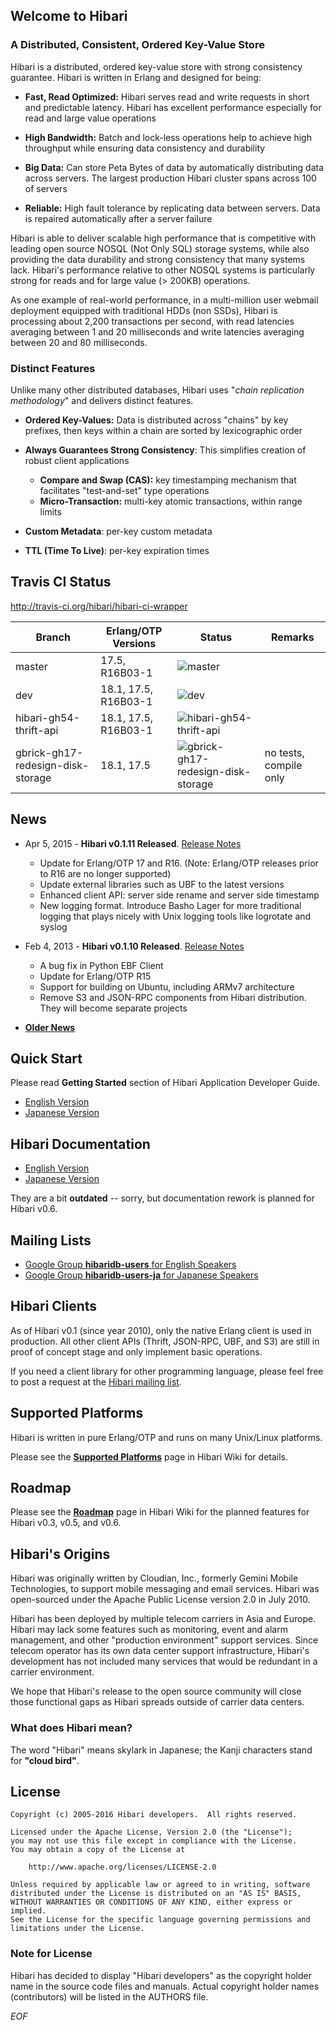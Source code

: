 ## Welcome to Hibari

### A Distributed, Consistent, Ordered Key-Value Store

Hibari is a distributed, ordered key-value store with strong
consistency guarantee. Hibari is written in Erlang and designed for
being:

- **Fast, Read Optimized:** Hibari serves read and write requests in
  short and predictable latency. Hibari has excellent performance
  especially for read and large value operations

- **High Bandwidth:** Batch and lock-less operations help to achieve
  high throughput while ensuring data consistency and durability

- **Big Data:** Can store Peta Bytes of data by automatically
  distributing data across servers. The largest production Hibari
  cluster spans across 100 of servers

- **Reliable:** High fault tolerance by replicating data between
  servers. Data is repaired automatically after a server failure

Hibari is able to deliver scalable high performance that is
competitive with leading open source NOSQL (Not Only SQL) storage
systems, while also providing the data durability and strong
consistency that many systems lack. Hibari's performance relative to
other NOSQL systems is particularly strong for reads and for large
value (> 200KB) operations.

As one example of real-world performance, in a multi-million user
webmail deployment equipped with traditional HDDs (non SSDs), Hibari
is processing about 2,200 transactions per second, with read latencies
averaging between 1 and 20 milliseconds and write latencies averaging
between 20 and 80 milliseconds.


### Distinct Features

Unlike many other distributed databases, Hibari uses "*chain
replication methodology*" and delivers distinct features.

- **Ordered Key-Values:** Data is distributed across "chains" by key
  prefixes, then keys within a chain are sorted by lexicographic order

- **Always Guarantees Strong Consistency**: This simplifies creation
  of robust client applications

  * **Compare and Swap (CAS):** key timestamping mechanism that
    facilitates "test-and-set" type operations
  * **Micro-Transaction:** multi-key atomic transactions, within
    range limits

- **Custom Metadata**: per-key custom metadata
- **TTL (Time To Live)**: per-key expiration times


## Travis CI Status

http://travis-ci.org/hibari/hibari-ci-wrapper

Branch                            | Erlang/OTP Versions  | Status                              | Remarks
--------------------------------- | -------------------- | ----------------------------------- | ------------
master                            | 17.5, R16B03-1       | ![master](https://travis-ci.org/hibari/hibari-ci-wrapper.svg?branch=master) |
dev                               | 18.1, 17.5, R16B03-1 | ![dev](https://travis-ci.org/hibari/hibari-ci-wrapper.svg?branch=dev) |
hibari-gh54-thrift-api            | 18.1, 17.5, R16B03-1 | ![hibari-gh54-thrift-api](https://travis-ci.org/hibari/hibari-ci-wrapper.svg?branch=hibari-gh54-thrift-api)|
gbrick-gh17-redesign-disk-storage | 18.1, 17.5           | ![gbrick-gh17-redesign-disk-storage](https://travis-ci.org/hibari/hibari-ci-wrapper.svg?branch=gbrick-gh17-redesign-disk-storage) | no tests, compile only


## News

- Apr 5, 2015 - **Hibari v0.1.11 Released**. [Release Notes](https://github.com/hibari/hibari/blob/master/relnotes/v0.1.11.txt)
  * Update for Erlang/OTP 17 and R16. (Note: Erlang/OTP releases prior
    to R16 are no longer supported)
  * Update external libraries such as UBF to the latest versions
  * Enhanced client API: server side rename and server side timestamp
  * New logging format. Introduce Basho Lager for more traditional
    logging that plays nicely with Unix logging tools like logrotate and
    syslog

- Feb 4, 2013 - **Hibari v0.1.10 Released**. [Release Notes](https://github.com/hibari/hibari/blob/master/relnotes/v0.1.10.txt)
  * A bug fix in Python EBF Client
  * Update for Erlang/OTP R15
  * Support for building on Ubuntu, including ARMv7 architecture
  * Remove S3 and JSON-RPC components from Hibari distribution. They
    will become separate projects

- [**Older News**](https://github.com/hibari/hibari/wiki/Hot-News)


## Quick Start

Please read **Getting Started** section of Hibari Application
Developer Guide.

- [English Version](http://hibari.github.com/hibari-doc/hibari-app-developer-guide.en.html#getting-started)
- [Japanese Version](http://hibari.github.com/hibari-doc/hibari-app-developer-guide.ja.html#getting-started)


## Hibari Documentation

- [English Version](http://hibari.github.com/hibari-doc/)
- [Japanese Version](http://hibari.github.com/hibari-doc/)

They are a bit **outdated** -- sorry, but documentation rework is
planned for Hibari v0.6.


## Mailing Lists

- [Google Group **hibaridb-users** for English Speakers](http://groups.google.com/forum/#!forum/hibaridb-users)
- [Google Group **hibaridb-users-ja** for Japanese Speakers](http://groups.google.com/forum/#!forum/hibaridb-users-ja)


## Hibari Clients

As of Hibari v0.1 (since year 2010), only the native Erlang client is
used in production. All other client APIs (Thrift, JSON-RPC, UBF, and
S3) are still in proof of concept stage and only implement basic
operations.

If you need a client library for other programming language, please
feel free to post a request at the
[Hibari mailing list](http://groups.google.com/forum/#!forum/hibaridb-users).


## Supported Platforms

Hibari is written in pure Erlang/OTP and runs on many Unix/Linux
platforms.

Please see
the [**Supported Platforms**](https://github.com/hibari/hibari/wiki/Supported-Platforms)
page in Hibari Wiki for details.


## Roadmap

Please see
the [**Roadmap**](https://github.com/hibari/hibari/wiki/Roadmap) page
in Hibari Wiki for the planned features for Hibari v0.3, v0.5, and v0.6.


## Hibari's Origins

Hibari was originally written by Cloudian, Inc., formerly Gemini
Mobile Technologies, to support mobile messaging and email services.
Hibari was open-sourced under the Apache Public License version 2.0 in
July 2010.

Hibari has been deployed by multiple telecom carriers in Asia and
Europe. Hibari may lack some features such as monitoring, event and
alarm management, and other "production environment" support services.
Since telecom operator has its own data center support infrastructure,
Hibari's development has not included many services that would be
redundant in a carrier environment.

We hope that Hibari's release to the open source community will close
those functional gaps as Hibari spreads outside of carrier data
centers.


### What does Hibari mean?

The word "Hibari" means skylark in Japanese; the Kanji characters
stand for **"cloud bird"**.


## License

```
Copyright (c) 2005-2016 Hibari developers.  All rights reserved.

Licensed under the Apache License, Version 2.0 (the "License");
you may not use this file except in compliance with the License.
You may obtain a copy of the License at

    http://www.apache.org/licenses/LICENSE-2.0

Unless required by applicable law or agreed to in writing, software
distributed under the License is distributed on an "AS IS" BASIS,
WITHOUT WARRANTIES OR CONDITIONS OF ANY KIND, either express or implied.
See the License for the specific language governing permissions and
limitations under the License.
```


### Note for License

Hibari has decided to display "Hibari developers" as the copyright
holder name in the source code files and manuals. Actual copyright
holder names (contributors) will be listed in the AUTHORS file.


_EOF_
